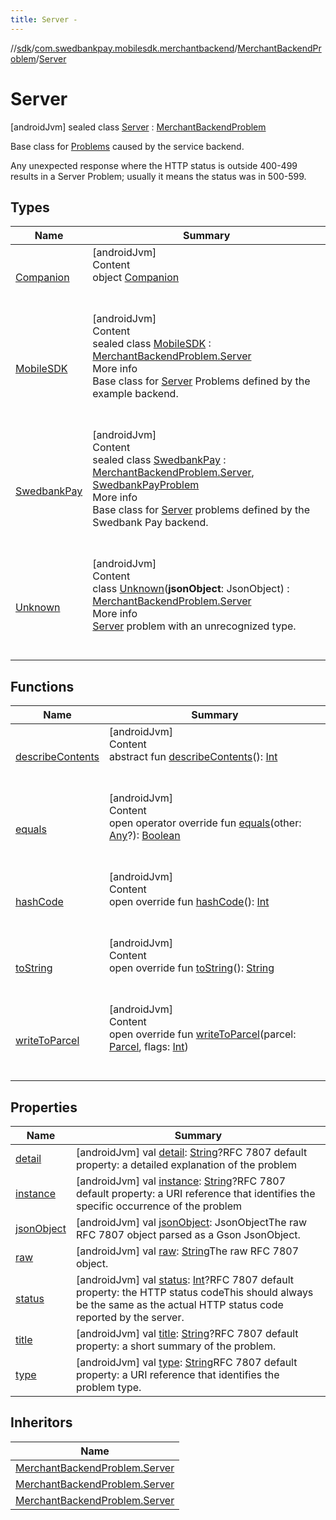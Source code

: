 ```yaml
---
title: Server -
---
```

//[sdk](../../../../index)/[com.swedbankpay.mobilesdk.merchantbackend](../../index)/[MerchantBackendProblem](../index)/[Server](index)



# Server  
 [androidJvm] sealed class [Server](index) : [MerchantBackendProblem](../index)

Base class for [Problems](../index) caused by the service backend.



Any unexpected response where the HTTP status is outside 400-499 results in a Server Problem; usually it means the status was in 500-599.

   


## Types  
  
|  Name |  Summary | 
|---|---|
| <a name="com.swedbankpay.mobilesdk.merchantbackend/MerchantBackendProblem.Server.Companion///PointingToDeclaration/"></a>[Companion](-companion/index)| <a name="com.swedbankpay.mobilesdk.merchantbackend/MerchantBackendProblem.Server.Companion///PointingToDeclaration/"></a>[androidJvm]  <br>Content  <br>object [Companion](-companion/index)  <br><br><br>|
| <a name="com.swedbankpay.mobilesdk.merchantbackend/MerchantBackendProblem.Server.MobileSDK///PointingToDeclaration/"></a>[MobileSDK](-mobile-s-d-k/index)| <a name="com.swedbankpay.mobilesdk.merchantbackend/MerchantBackendProblem.Server.MobileSDK///PointingToDeclaration/"></a>[androidJvm]  <br>Content  <br>sealed class [MobileSDK](-mobile-s-d-k/index) : [MerchantBackendProblem.Server](index)  <br>More info  <br>Base class for [Server](index) Problems defined by the example backend.  <br><br><br>|
| <a name="com.swedbankpay.mobilesdk.merchantbackend/MerchantBackendProblem.Server.SwedbankPay///PointingToDeclaration/"></a>[SwedbankPay](-swedbank-pay/index)| <a name="com.swedbankpay.mobilesdk.merchantbackend/MerchantBackendProblem.Server.SwedbankPay///PointingToDeclaration/"></a>[androidJvm]  <br>Content  <br>sealed class [SwedbankPay](-swedbank-pay/index) : [MerchantBackendProblem.Server](index), [SwedbankPayProblem](../../-swedbank-pay-problem/index)  <br>More info  <br>Base class for [Server](index) problems defined by the Swedbank Pay backend.  <br><br><br>|
| <a name="com.swedbankpay.mobilesdk.merchantbackend/MerchantBackendProblem.Server.Unknown///PointingToDeclaration/"></a>[Unknown](-unknown/index)| <a name="com.swedbankpay.mobilesdk.merchantbackend/MerchantBackendProblem.Server.Unknown///PointingToDeclaration/"></a>[androidJvm]  <br>Content  <br>class [Unknown](-unknown/index)(**jsonObject**: JsonObject) : [MerchantBackendProblem.Server](index)  <br>More info  <br>[Server](index) problem with an unrecognized type.  <br><br><br>|


## Functions  
  
|  Name |  Summary | 
|---|---|
| <a name="android.os/Parcelable/describeContents/#/PointingToDeclaration/"></a>[describeContents](-unknown/index.md#-1578325224%2FFunctions%2F-1404661416)| <a name="android.os/Parcelable/describeContents/#/PointingToDeclaration/"></a>[androidJvm]  <br>Content  <br>abstract fun [describeContents](-unknown/index.md#-1578325224%2FFunctions%2F-1404661416)(): [Int](https://kotlinlang.org/api/latest/jvm/stdlib/kotlin/-int/index.html)  <br><br><br>|
| <a name="com.swedbankpay.mobilesdk/Problem/equals/#kotlin.Any?/PointingToDeclaration/"></a>[equals](../../../com.swedbankpay.mobilesdk/-problem/equals)| <a name="com.swedbankpay.mobilesdk/Problem/equals/#kotlin.Any?/PointingToDeclaration/"></a>[androidJvm]  <br>Content  <br>open operator override fun [equals](../../../com.swedbankpay.mobilesdk/-problem/equals)(other: [Any](https://kotlinlang.org/api/latest/jvm/stdlib/kotlin/-any/index.html)?): [Boolean](https://kotlinlang.org/api/latest/jvm/stdlib/kotlin/-boolean/index.html)  <br><br><br>|
| <a name="com.swedbankpay.mobilesdk/Problem/hashCode/#/PointingToDeclaration/"></a>[hashCode](../../../com.swedbankpay.mobilesdk/-problem/hash-code)| <a name="com.swedbankpay.mobilesdk/Problem/hashCode/#/PointingToDeclaration/"></a>[androidJvm]  <br>Content  <br>open override fun [hashCode](../../../com.swedbankpay.mobilesdk/-problem/hash-code)(): [Int](https://kotlinlang.org/api/latest/jvm/stdlib/kotlin/-int/index.html)  <br><br><br>|
| <a name="com.swedbankpay.mobilesdk/Problem/toString/#/PointingToDeclaration/"></a>[toString](../../../com.swedbankpay.mobilesdk/-problem/to-string)| <a name="com.swedbankpay.mobilesdk/Problem/toString/#/PointingToDeclaration/"></a>[androidJvm]  <br>Content  <br>open override fun [toString](../../../com.swedbankpay.mobilesdk/-problem/to-string)(): [String](https://kotlinlang.org/api/latest/jvm/stdlib/kotlin/-string/index.html)  <br><br><br>|
| <a name="com.swedbankpay.mobilesdk.merchantbackend/MerchantBackendProblem/writeToParcel/#android.os.Parcel#kotlin.Int/PointingToDeclaration/"></a>[writeToParcel](../write-to-parcel)| <a name="com.swedbankpay.mobilesdk.merchantbackend/MerchantBackendProblem/writeToParcel/#android.os.Parcel#kotlin.Int/PointingToDeclaration/"></a>[androidJvm]  <br>Content  <br>open override fun [writeToParcel](../write-to-parcel)(parcel: [Parcel](https://developer.android.com/reference/kotlin/android/os/Parcel.html), flags: [Int](https://kotlinlang.org/api/latest/jvm/stdlib/kotlin/-int/index.html))  <br><br><br>|


## Properties  
  
|  Name |  Summary | 
|---|---|
| <a name="com.swedbankpay.mobilesdk.merchantbackend/MerchantBackendProblem.Server/detail/#/PointingToDeclaration/"></a>[detail](index.md#-829000368%2FProperties%2F-1404661416)| <a name="com.swedbankpay.mobilesdk.merchantbackend/MerchantBackendProblem.Server/detail/#/PointingToDeclaration/"></a> [androidJvm] val [detail](index.md#-829000368%2FProperties%2F-1404661416): [String](https://kotlinlang.org/api/latest/jvm/stdlib/kotlin/-string/index.html)?RFC 7807 default property: a detailed explanation of the problem   <br>|
| <a name="com.swedbankpay.mobilesdk.merchantbackend/MerchantBackendProblem.Server/instance/#/PointingToDeclaration/"></a>[instance](index.md#1295215756%2FProperties%2F-1404661416)| <a name="com.swedbankpay.mobilesdk.merchantbackend/MerchantBackendProblem.Server/instance/#/PointingToDeclaration/"></a> [androidJvm] val [instance](index.md#1295215756%2FProperties%2F-1404661416): [String](https://kotlinlang.org/api/latest/jvm/stdlib/kotlin/-string/index.html)?RFC 7807 default property: a URI reference that identifies the specific occurrence of the problem   <br>|
| <a name="com.swedbankpay.mobilesdk.merchantbackend/MerchantBackendProblem.Server/jsonObject/#/PointingToDeclaration/"></a>[jsonObject](index.md#-152576486%2FProperties%2F-1404661416)| <a name="com.swedbankpay.mobilesdk.merchantbackend/MerchantBackendProblem.Server/jsonObject/#/PointingToDeclaration/"></a> [androidJvm] val [jsonObject](index.md#-152576486%2FProperties%2F-1404661416): JsonObjectThe raw RFC 7807 object parsed as a Gson JsonObject.   <br>|
| <a name="com.swedbankpay.mobilesdk.merchantbackend/MerchantBackendProblem.Server/raw/#/PointingToDeclaration/"></a>[raw](index.md#638460497%2FProperties%2F-1404661416)| <a name="com.swedbankpay.mobilesdk.merchantbackend/MerchantBackendProblem.Server/raw/#/PointingToDeclaration/"></a> [androidJvm] val [raw](index.md#638460497%2FProperties%2F-1404661416): [String](https://kotlinlang.org/api/latest/jvm/stdlib/kotlin/-string/index.html)The raw RFC 7807 object.   <br>|
| <a name="com.swedbankpay.mobilesdk.merchantbackend/MerchantBackendProblem.Server/status/#/PointingToDeclaration/"></a>[status](index.md#-1649679153%2FProperties%2F-1404661416)| <a name="com.swedbankpay.mobilesdk.merchantbackend/MerchantBackendProblem.Server/status/#/PointingToDeclaration/"></a> [androidJvm] val [status](index.md#-1649679153%2FProperties%2F-1404661416): [Int](https://kotlinlang.org/api/latest/jvm/stdlib/kotlin/-int/index.html)?RFC 7807 default property: the HTTP status codeThis should always be the same as the actual HTTP status code reported by the server.   <br>|
| <a name="com.swedbankpay.mobilesdk.merchantbackend/MerchantBackendProblem.Server/title/#/PointingToDeclaration/"></a>[title](index.md#1421807393%2FProperties%2F-1404661416)| <a name="com.swedbankpay.mobilesdk.merchantbackend/MerchantBackendProblem.Server/title/#/PointingToDeclaration/"></a> [androidJvm] val [title](index.md#1421807393%2FProperties%2F-1404661416): [String](https://kotlinlang.org/api/latest/jvm/stdlib/kotlin/-string/index.html)?RFC 7807 default property: a short summary of the problem.   <br>|
| <a name="com.swedbankpay.mobilesdk.merchantbackend/MerchantBackendProblem.Server/type/#/PointingToDeclaration/"></a>[type](index.md#875546503%2FProperties%2F-1404661416)| <a name="com.swedbankpay.mobilesdk.merchantbackend/MerchantBackendProblem.Server/type/#/PointingToDeclaration/"></a> [androidJvm] val [type](index.md#875546503%2FProperties%2F-1404661416): [String](https://kotlinlang.org/api/latest/jvm/stdlib/kotlin/-string/index.html)RFC 7807 default property: a URI reference that identifies the problem type.   <br>|


## Inheritors  
  
|  Name | 
|---|
| <a name="com.swedbankpay.mobilesdk.merchantbackend/MerchantBackendProblem.Server.MobileSDK///PointingToDeclaration/"></a>[MerchantBackendProblem.Server](-mobile-s-d-k/index)|
| <a name="com.swedbankpay.mobilesdk.merchantbackend/MerchantBackendProblem.Server.SwedbankPay///PointingToDeclaration/"></a>[MerchantBackendProblem.Server](-swedbank-pay/index)|
| <a name="com.swedbankpay.mobilesdk.merchantbackend/MerchantBackendProblem.Server.Unknown///PointingToDeclaration/"></a>[MerchantBackendProblem.Server](-unknown/index)|

